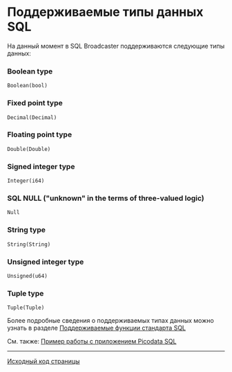 # Поддерживаемые типы данных SQL
На данный момент в SQL Broadcaster поддерживаются следующие типы данных:
### Boolean type
    Boolean(bool)
### Fixed point type
    Decimal(Decimal)
### Floating point type
    Double(Double)
### Signed integer type
    Integer(i64)
### SQL NULL ("unknown" in the terms of three-valued logic)
    Null
### String type
    String(String)
### Unsigned integer type
    Unsigned(u64)
### Tuple type
    Tuple(Tuple)

Более подробные сведения о поддерживаемых типах данных можно узнать в разделе [Поддерживаемые функции стандарта SQL](../sql_reference)

См. также: [Пример работы с приложением Picodata SQL](../sql_tutorial)

---
[Исходный код страницы](https://git.picodata.io/picodata/picodata/docs/-/blob/main/docs/sbroad/sql_datatypes.md)
